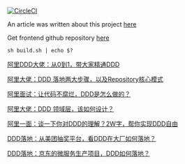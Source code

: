 [![CircleCI](https://circleci.com/gh/victorsteven/food-app-server.svg?style=svg)](https://circleci.com/gh/victorsteven/food-app-server)

An article was written about this project [here](https://dev.to/stevensunflash/using-domain-driven-design-ddd-in-golang-3ee5)

Get frontend github repository [here](https://github.com/victorsteven/food-app-client)

```shell
sh build.sh | echo $?
```

[阿里DDD大佬：从0到1，带大家精通DDD](https://mp.weixin.qq.com/s?__biz=MzkxNzIyMTM1NQ==&mid=2247498807&idx=1&sn=65adada2af6ebcf058f8cae2d768e559&chksm=c14146b3f636cfa55408e15ba19b6dce6b20a664de45788566337ff1796a481b715b52db0934&scene=21#wechat_redirect)

[阿里大佬：DDD 落地两大步骤，以及Repository核心模式](https://mp.weixin.qq.com/s?__biz=MzkxNzIyMTM1NQ==&mid=2247498850&idx=1&sn=067f7f59c4beecb72f8d279c4234cdef&chksm=c14146e6f636cff0db07a18fda993165a8362c820ee02f888024e0f97170b15e9833268f8c28&scene=21#wechat_redirect)

[阿里面试：让代码不腐烂，DDD是怎么做的？](https://mp.weixin.qq.com/s/B4-cuDGoDNsqky4cMtI7Bw)

[阿里大佬：DDD 领域层，该如何设计？](https://mp.weixin.qq.com/s/njBl791vFCd94UplPJEFKw)

[阿里一面：谈一下你对DDD的理解？2W字，帮你实现DDD自由](https://mp.weixin.qq.com/s?__biz=MzkxNzIyMTM1NQ==&mid=2247489054&idx=1&sn=670863d4522f265b73d0417b01bb2c17&scene=21#wechat_redirect)

[DDD落地：从美团抽奖平台，看DDD在大厂如何落地？](https://mp.weixin.qq.com/s/gvz4QXjtbAkiMetHeH1epw)

[DDD落地：京东的微服务生产项目，DDD如何落地？](https://mp.weixin.qq.com/s/Jzc8ZiqYYhZBLzuCQbJJlQ)
